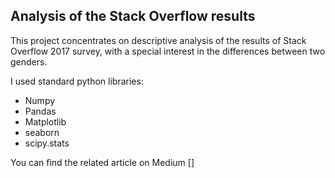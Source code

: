 ## Analysis of the Stack Overflow results

This project concentrates on descriptive analysis of the results of Stack Overflow 2017 survey, with a special interest in the differences between two genders.

I used standard python libraries:
  - Numpy
  - Pandas
  - Matplotlib
  - seaborn
  - scipy.stats

You can find the related article on Medium []
